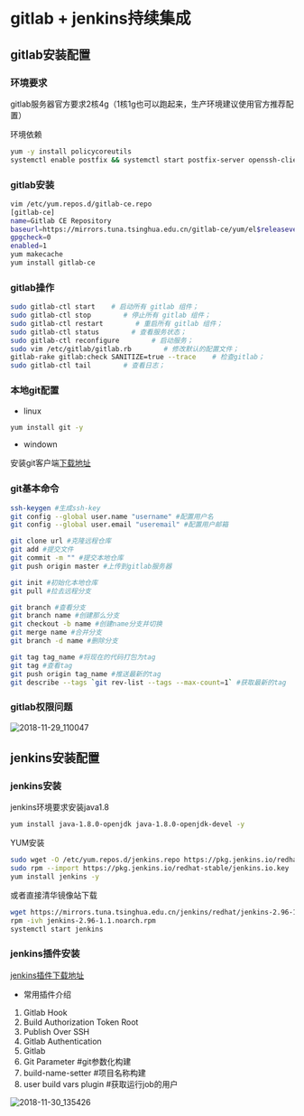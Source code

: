 # gitlab + jenkins持续集成

## gitlab安装配置

### 环境要求

gitlab服务器官方要求2核4g（1核1g也可以跑起来，生产环境建议使用官方推荐配置）

环境依赖

```bash
yum -y install policycoreutils 
systemctl enable postfix && systemctl start postfix-server openssh-clients postfix
```

### gitlab安装

```bash
vim /etc/yum.repos.d/gitlab-ce.repo
[gitlab-ce]
name=Gitlab CE Repository
baseurl=https://mirrors.tuna.tsinghua.edu.cn/gitlab-ce/yum/el$releasever/
gpgcheck=0
enabled=1
yum makecache
yum install gitlab-ce
```

### gitlab操作

```bash
sudo gitlab-ctl start    # 启动所有 gitlab 组件；
sudo gitlab-ctl stop        # 停止所有 gitlab 组件；
sudo gitlab-ctl restart        # 重启所有 gitlab 组件；
sudo gitlab-ctl status        # 查看服务状态；
sudo gitlab-ctl reconfigure        # 启动服务；
sudo vim /etc/gitlab/gitlab.rb        # 修改默认的配置文件；
gitlab-rake gitlab:check SANITIZE=true --trace    # 检查gitlab；
sudo gitlab-ctl tail        # 查看日志；
```

### 本地git配置

- linux

```bash
yum install git -y
```

- windown

安装git客户端[下载地址](https://git-scm.com/downloads)

### git基本命令

```bash
ssh-keygen #生成ssh-key
git config --global user.name "username" #配置用户名
git config --global user.email "useremail" #配置用户邮箱

git clone url #克隆远程仓库
git add #提交文件
git commit -m "" #提交本地仓库
git push origin master #上传到gitlab服务器

git init #初始化本地仓库
git pull #拉去远程分支 

git branch #查看分支
git branch name #创建那么分支
git checkout -b name #创建name分支并切换
git merge name #合并分支
git branch -d name #删除分支

git tag tag_name #将现在的代码打包为tag
git tag #查看tag
git push origin tag_name #推送最新的tag
git describe --tags `git rev-list --tags --max-count=1` #获取最新的tag
```

### gitlab权限问题

![2018-11-29_110047](C:\Users\Admin\Desktop\2018-11-29_110047.png) 



## jenkins安装配置

### jenkins安装

jenkins环境要求安装java1.8

```bash
yum install java-1.8.0-openjdk java-1.8.0-openjdk-devel -y
```

YUM安装

```bash
sudo wget -O /etc/yum.repos.d/jenkins.repo https://pkg.jenkins.io/redhat-stable/jenkins.repo
sudo rpm --import https://pkg.jenkins.io/redhat-stable/jenkins.io.key
yum install jenkins -y
```

或者直接清华镜像站下载

```bash
wget https://mirrors.tuna.tsinghua.edu.cn/jenkins/redhat/jenkins-2.96-1.1.noarch.rpm
rpm -ivh jenkins-2.96-1.1.noarch.rpm
systemctl start jenkins
```

### jenkins插件安装

[jenkins插件下载地址](https://plugins.jenkins.io/)

- 常用插件介绍

1. Gitlab Hook
2. Build Authorization Token Root
3. Publish Over SSH
4. Gitlab Authentication
5. Gitlab
6. Git Parameter #git参数化构建
7. build-name-setter #项目名称构建
8. user build vars plugin #获取运行job的用户

![2018-11-30_135426](C:\Users\Admin\Desktop\2018-11-30_135426.png)

 